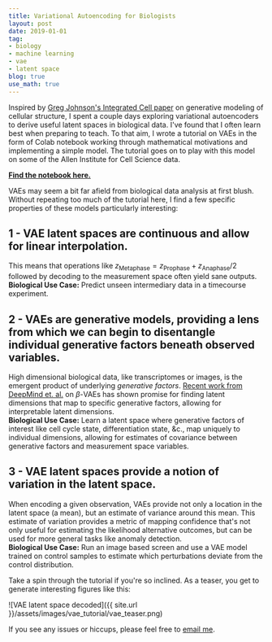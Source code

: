 ```yaml
---
title: Variational Autoencoding for Biologists
layout: post
date: 2019-01-01
tag:
- biology
- machine learning
- vae
- latent space
blog: true
use_math: true
---
```


Inspired by [Greg Johnson's Integrated Cell paper](https://arxiv.org/pdf/1705.00092.pdf) on generative modeling of cellular structure, I spent a couple days exploring variational autoencoders to derive useful latent spaces in biological data. I've found that I often learn best when preparing to teach. To that aim, I wrote a tutorial on VAEs in the form of Colab notebook working through mathematical motivations and implementing a simple model. The tutorial goes on to play with this model on some of the Allen Institute for Cell Science data.

[**Find the notebook here.**](https://drive.google.com/open?id=1VyyPD_T_ltY09b4zJFFuo91SM5Ka4DQO)

VAEs may seem a bit far afield from biological data analysis at first blush. Without repeating too much of the tutorial here, I find a few specific properties of these models particularly interesting:

## 1 - VAE latent spaces are continuous and allow for linear interpolation.

This means that operations like $z_\text{Metaphase} = z_\text{Prophase} + z_\text{Anaphase}/2$ followed by decoding to the measurement space often yield sane outputs.  
**Biological Use Case:** Predict unseen intermediary data in a timecourse experiment.  

## 2 - VAEs are generative models, providing a lens from which we can begin to disentangle individual generative factors beneath observed variables.

High dimensional biological data, like transcriptomes or images, is the emergent product of underlying *generative factors*. [Recent work from DeepMind et. al.](https://arxiv.org/abs/1804.03599) on $\beta$-VAEs has shown promise for finding latent dimensions that map to specific generative factors, allowing for interpretable latent dimensions.  
**Biological Use Case:** Learn a latent space where generative factors of interest like cell cycle state, differentiation state, &c., map uniquely to individual dimensions, allowing for estimates of covariance between generative factors and measurement space variables.  

## 3 - VAE latent spaces provide a notion of variation in the latent space.

When encoding a given observation, VAEs provide not only a location in the latent space (a mean), but an estimate of variance around this mean. This estimate of variation provides a metric of mapping confidence that's not only useful for estimating the likelihood alternative outcomes, but can be used for more general tasks like anomaly detection.  
**Biological Use Case:** Run an image based screen and use a VAE model trained on control samples to estimate which perturbations deviate from the control distribution.  

Take a spin through the tutorial if you're so inclined. As a teaser, you get to generate interesting figures like this:

![VAE latent space decoded]({{ site.url }}/assets/images/vae_tutorial/vae_teaser.png)

If you see any issues or hiccups, please feel free to [email me](mailto:jacobkimmel@gmail.com).

